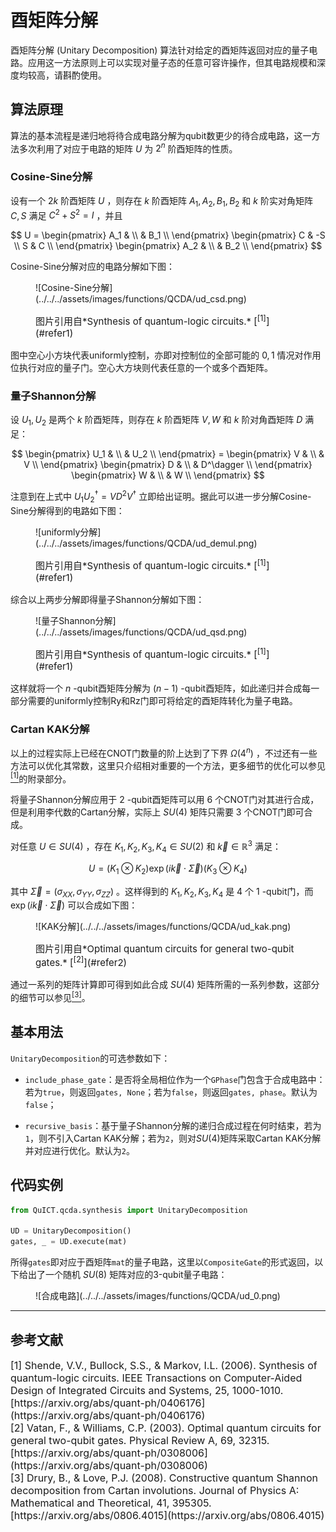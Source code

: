 # 酉矩阵分解

酉矩阵分解 (Unitary Decomposition) 算法针对给定的酉矩阵返回对应的量子电路。应用这一方法原则上可以实现对量子态的任意可容许操作，但其电路规模和深度均较高，请斟酌使用。

## 算法原理

算法的基本流程是递归地将待合成电路分解为qubit数更少的待合成电路，这一方法多次利用了对应于电路的矩阵 $U$ 为 $2^n$ 阶酉矩阵的性质。

### Cosine-Sine分解

设有一个 $2k$ 阶酉矩阵 $U$ ，则存在 $k$ 阶酉矩阵 $A_1, A_2, B_1, B_2$ 和 $k$ 阶实对角矩阵 $C, S$ 满足 $C^2 + S^2 = I$ ，并且

$$
U = \begin{pmatrix}
A_1 & \\
 & B_1 \\
\end{pmatrix}
\begin{pmatrix}
C & -S \\
S & C \\
\end{pmatrix}
\begin{pmatrix}
A_2 & \\
 & B_2 \\
\end{pmatrix}
$$

Cosine-Sine分解对应的电路分解如下图：

<figure markdown>
![Cosine-Sine分解](../../../assets/images/functions/QCDA/ud_csd.png)
<p markdown="1" style="font-size:15px;"> 图片引用自*Synthesis of quantum-logic circuits.* [<sup>[1]</sup>](#refer1)
</figure>

图中空心小方块代表uniformly控制，亦即对控制位的全部可能的 $0, 1$ 情况对作用位执行对应的量子门。空心大方块则代表任意的一个或多个酉矩阵。

### 量子Shannon分解

设 $U_1, U_2$ 是两个 $k$ 阶酉矩阵，则存在 $k$ 阶酉矩阵 $V, W$ 和 $k$ 阶对角酉矩阵 $D$ 满足：

$$
\begin{pmatrix}
U_1 & \\
 & U_2 \\
\end{pmatrix} = \begin{pmatrix}
V & \\
 & V \\
\end{pmatrix}
\begin{pmatrix}
D & \\
 & D^\dagger \\
\end{pmatrix}
\begin{pmatrix}
W & \\
 & W \\
\end{pmatrix}
$$

注意到在上式中 $U_1 U_2^\dagger = V D^2 V^\dagger$ 立即给出证明。据此可以进一步分解Cosine-Sine分解得到的电路如下图：

<figure markdown>
![uniformly分解](../../../assets/images/functions/QCDA/ud_demul.png)
<p markdown="1" style="font-size:15px;"> 图片引用自*Synthesis of quantum-logic circuits.* [<sup>[1]</sup>](#refer1)
</figure>

综合以上两步分解即得量子Shannon分解如下图：

<figure markdown>
![量子Shannon分解](../../../assets/images/functions/QCDA/ud_qsd.png)
<p markdown="1" style="font-size:15px;"> 图片引用自*Synthesis of quantum-logic circuits.* [<sup>[1]</sup>](#refer1)
</figure>

这样就将一个 $n$ -qubit酉矩阵分解为 $(n-1)$ -qubit酉矩阵，如此递归并合成每一部分需要的uniformly控制Ry和Rz门即可将给定的酉矩阵转化为量子电路。

### Cartan KAK分解

以上的过程实际上已经在CNOT门数量的阶上达到了下界 $\Omega(4^n)$ ，不过还有一些方法可以优化其常数，这里只介绍相对重要的一个方法，更多细节的优化可以参见[<sup>[1]</sup>](#refer1)的附录部分。

将量子Shannon分解应用于 $2$ -qubit酉矩阵可以用 $6$ 个CNOT门对其进行合成，但是利用李代数的Cartan分解，实际上 $SU(4)$ 矩阵只需要 $3$ 个CNOT门即可合成。

对任意 $U\in SU(4)$ ，存在 $K_1, K_2, K_3, K_4\in SU(2)$ 和 $\vec{k}\in \mathbb{R}^3$ 满足：

$$
U = (K_1 \otimes K_2)
\exp(i\vec{k}\cdot\vec{\Sigma})
(K_3 \otimes K_4)
$$

其中 $\vec{\Sigma} = (\sigma_{XX}, \sigma_{YY}, \sigma_{ZZ})$ 。这样得到的 $K_1, K_2, K_3, K_4$ 是 $4$ 个 $1$ -qubit门，而 $\exp(i\vec{k}\cdot\vec{\Sigma})$ 可以合成如下图：

<figure markdown>
![KAK分解](../../../assets/images/functions/QCDA/ud_kak.png)
<p markdown="1" style="font-size:15px;"> 图片引用自*Optimal quantum circuits for general two-qubit gates.* [<sup>[2]</sup>](#refer2)
</figure>

通过一系列的矩阵计算即可得到如此合成 $SU(4)$ 矩阵所需的一系列参数，这部分的细节可以参见[<sup>[3]</sup>](#refer3)。

## 基本用法

`UnitaryDecomposition`的可选参数如下：

- `include_phase_gate`：是否将全局相位作为一个`GPhase`门包含于合成电路中：若为`true`，则返回`gates, None`；若为`false`，则返回`gates, phase`。默认为`false`；

- `recursive_basis`：基于量子Shannon分解的递归合成过程在何时结束，若为`1`，则不引入Cartan KAK分解；若为`2`，则对$SU(4)$矩阵采取Cartan KAK分解并对应进行优化。默认为`2`。

## 代码实例

``` python
from QuICT.qcda.synthesis import UnitaryDecomposition

UD = UnitaryDecomposition()
gates, _ = UD.execute(mat)
```

所得`gates`即对应于酉矩阵`mat`的量子电路，这里以`CompositeGate`的形式返回，以下给出了一个随机 $SU(8)$ 矩阵对应的3-qubit量子电路：

<figure markdown>
![合成电路](../../../assets/images/functions/QCDA/ud_0.png)
</figure>

---

## 参考文献

<div id="refer1"></div>
<font size=3>
[1] Shende, V.V., Bullock, S.S., & Markov, I.L. (2006). Synthesis of quantum-logic circuits. IEEE Transactions on Computer-Aided Design of Integrated Circuits and Systems, 25, 1000-1010. [https://arxiv.org/abs/quant-ph/0406176](https://arxiv.org/abs/quant-ph/0406176)
</font>

<div id="refer2"></div>
<font size=3>
[2] Vatan, F., & Williams, C.P. (2003). Optimal quantum circuits for general two-qubit gates. Physical Review A, 69, 32315. [https://arxiv.org/abs/quant-ph/0308006](https://arxiv.org/abs/quant-ph/0308006)
</font>

<div id="refer3"></div>
<font size=3>
[3] Drury, B., & Love, P.J. (2008). Constructive quantum Shannon decomposition from Cartan involutions. Journal of Physics A: Mathematical and Theoretical, 41, 395305. [https://arxiv.org/abs/0806.4015](https://arxiv.org/abs/0806.4015)
</font>
